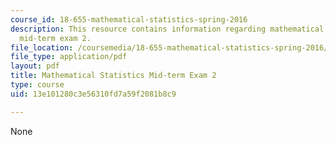 ```yaml
---
course_id: 18-655-mathematical-statistics-spring-2016
description: This resource contains information regarding mathematical statistics,
  mid-term exam 2.
file_location: /coursemedia/18-655-mathematical-statistics-spring-2016/13e101280c3e56310fd7a59f2081b8c9_MIT18_655S16_Midterm2.pdf
file_type: application/pdf
layout: pdf
title: Mathematical Statistics Mid-term Exam 2
type: course
uid: 13e101280c3e56310fd7a59f2081b8c9

---
```

None